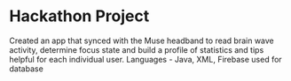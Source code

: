 # Hackathon Project 

Created an app that synced with the Muse headband to read brain wave activity, determine focus state and build a profile of statistics and tips helpful for each individual user. 
Languages - Java, XML, Firebase used for database 
